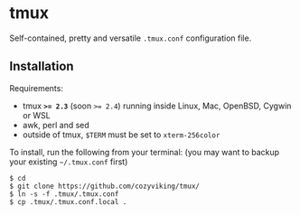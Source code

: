 tmux
=====

Self-contained, pretty and versatile `.tmux.conf` configuration file.

Installation
------------

Requirements:

  - tmux **`>= 2.3`** (soon `>= 2.4`) running inside Linux, Mac, OpenBSD, Cygwin
    or WSL
  - awk, perl and sed
  - outside of tmux, `$TERM` must be set to `xterm-256color`

To install, run the following from your terminal: (you may want to backup your
existing `~/.tmux.conf` first)

```
$ cd
$ git clone https://github.com/cozyviking/tmux/
$ ln -s -f .tmux/.tmux.conf
$ cp .tmux/.tmux.conf.local .
```

